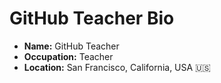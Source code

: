# GitHub Teacher Bio

- **Name:** GitHub Teacher
- **Occupation:** Teacher
- **Location:** San Francisco, California, USA :us:
